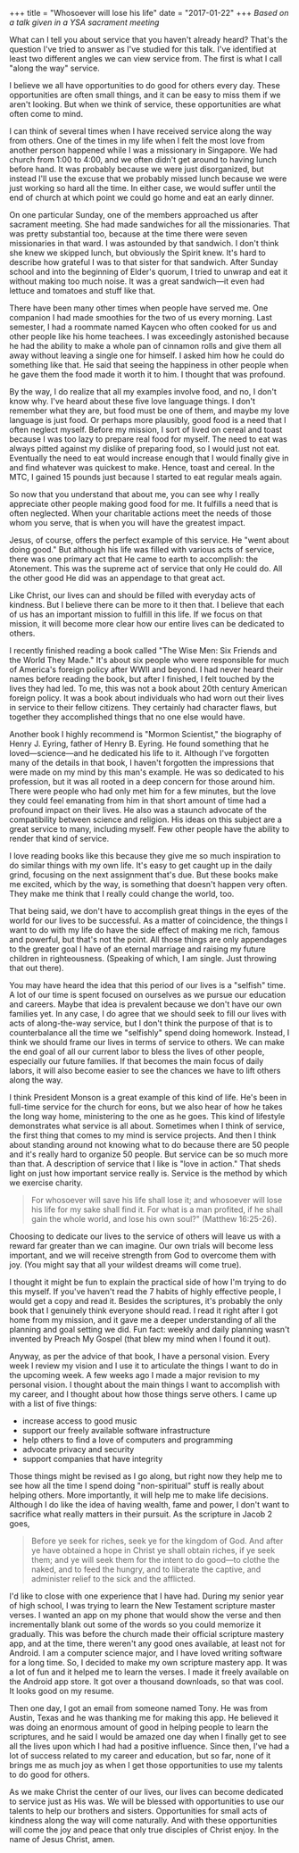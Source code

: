 +++
title = "Whosoever will lose his life"
date = "2017-01-22"
+++
*Based on a talk given in a YSA sacrament meeting*

What can I tell you about service that you haven't already heard?
That's the question I've tried to answer as I've studied for this
talk. I've identified at least two different angles we can view
service from. The first is what I call "along the way" service.

I believe we all have opportunities to do good for others every day.
These opportunities are often small things, and it can be easy to miss
them if we aren't looking. But when we think of service, these
opportunities are what often come to mind.

I can think of several times when I have received service along the
way from others. One of the times in my life when I felt the most love
from another person happened while I was a missionary in Singapore. We
had church from 1:00 to 4:00, and we often didn't get around to having
lunch before hand. It was probably because we were just disorganized,
but instead I'll use the excuse that we probably missed lunch because
we were just working so hard all the time. In either case, we would
suffer until the end of church at which point we could go home and eat
an early dinner.

On one particular Sunday, one of the members approached us after
sacrament meeting. She had made sandwiches for all the missionaries.
That was pretty substantial too, because at the time there were seven
missionaries in that ward. I was astounded by that sandwich. I don't
think she knew we skipped lunch, but obviously the Spirit knew. It's
hard to describe how grateful I was to that sister for that sandwich.
After Sunday school and into the beginning of Elder's quorum, I tried
to unwrap and eat it without making too much noise. It was a great
sandwich&mdash;it even had lettuce and tomatoes and stuff like that.

There have been many other times when people have served me. One
companion I had made smoothies for the two of us every morning. Last
semester, I had a roommate named Kaycen who often cooked for us and
other people like his home teachees. I was exceedingly astonished
because he had the ability to make a whole pan of cinnamon rolls and
give them all away without leaving a single one for himself. I asked
him how he could do something like that. He said that seeing the
happiness in other people when he gave them the food made it worth it
to him. I thought that was profound.

By the way, I do realize that all my examples involve food, and no, I
don't know why. I've heard about these five love language things. I
don't remember what they are, but food must be one of them, and maybe
my love language is just food. Or perhaps more plausibly, good food is
a need that I often neglect myself. Before my mission, I sort of lived
on cereal and toast because I was too lazy to prepare real food for
myself. The need to eat was always pitted against my dislike of
preparing food, so I would just not eat. Eventually the need to eat
would increase enough that I would finally give in and find whatever
was quickest to make. Hence, toast and cereal. In the MTC, I gained 15
pounds just because I started to eat regular meals again.

So now that you understand that about me, you can see why I really
appreciate other people making good food for me. It fulfills a need
that is often neglected. When your charitable actions meet the needs
of those whom you serve, that is when you will have the greatest
impact.

Jesus, of course, offers the perfect example of this service. He "went
about doing good." But although his life was filled with various acts
of service, there was one primary act that He came to earth to
accomplish: the Atonement. This was the supreme act of service that
only He could do. All the other good He did was an appendage to that
great act.

Like Christ, our lives can and should be filled with everyday acts of
kindness. But I believe there can be more to it then that. I believe
that each of us has an important mission to fulfill in this life. If
we focus on that mission, it will become more clear how our entire
lives can be dedicated to others.

I recently finished reading a book called "The Wise Men: Six Friends
and the World They Made." It's about six people who were responsible
for much of America's foreign policy after WWII and beyond. I had
never heard their names before reading the book, but after I finished,
I felt touched by the lives they had led. To me, this was not a book
about 20th century American foreign policy. It was a book about
individuals who had worn out their lives in service to their fellow
citizens. They certainly had character flaws, but together they
accomplished things that no one else would have.

Another book I highly recommend is "Mormon Scientist," the biography
of Henry J. Eyring, father of Henry B. Eyring. He found something that
he loved&mdash;science&mdash;and he dedicated his life to it. Although I've
forgotten many of the details in that book, I haven't forgotten the
impressions that were made on my mind by this man's example. He was so
dedicated to his profession, but it was all rooted in a deep concern
for those around him. There were people who had only met him for a few
minutes, but the love they could feel emanating from him in that short
amount of time had a profound impact on their lives. He also was a
staunch advocate of the compatibility between science and religion.
His ideas on this subject are a great service to many, including
myself. Few other people have the ability to render that kind of
service.

I love reading books like this because they give me so much
inspiration to do similar things with my own life. It's easy to get
caught up in the daily grind, focusing on the next assignment that's
due. But these books make me excited, which by the way, is something
that doesn't happen very often. They make me think that I really could
change the world, too.

That being said, we don't have to accomplish great things in the eyes
of the world for our lives to be successful. As a matter of
coincidence, the things I want to do with my life do have the side
effect of making me rich, famous and powerful, but that's not the
point. All those things are only appendages to the greater goal I have
of an eternal marriage and raising my future children in
righteousness. (Speaking of which, I am single. Just throwing that out
there).

You may have heard the idea that this period of our lives is a
"selfish" time. A lot of our time is spent focused on ourselves as we
pursue our education and careers. Maybe that idea is prevalent because
we don't have our own families yet. In any case, I do agree that we
should seek to fill our lives with acts of along-the-way service, but
I don't think the purpose of that is to counterbalance all the time we
"selfishly" spend doing homework. Instead, I think we should frame our
lives in terms of service to others. We can make the end goal of all
our current labor to bless the lives of other people, especially our
future families. If that becomes the main focus of daily labors, it
will also become easier to see the chances we have to lift others
along the way.

I think President Monson is a great example of this kind of life. He's
been in full-time service for the church for eons, but we also hear of
how he takes the long way home, ministering to the one as he goes.
This kind of lifestyle demonstrates what service is all about.
Sometimes when I think of service, the first thing that comes to my
mind is service projects. And then I think about standing around not
knowing what to do because there are 50 people and it's really hard to
organize 50 people. But service can be so much more than that. A
description of service that I like is "love in action." That sheds
light on just how important service really is. Service is the method
by which we exercise charity.

> For whosoever will save his life shall lose it; and whosoever will
> lose his life for my sake shall find it. For what is a man profited,
> if he shall gain the whole world, and lose his own soul?" (Matthew
> 16:25-26).

Choosing to
dedicate our lives to the service of others will leave us with a
reward far greater than we can imagine. Our own trials will become
less important, and we will receive strength from God to overcome them
with joy. (You might say that all your wildest dreams will come true).

I thought it might be fun to explain the practical side of how I'm
trying to do this myself. If you've haven't read the 7 habits of
highly effective people, I would get a copy and read it. Besides the
scriptures, it's probably the only book that I genuinely think
everyone should read. I read it right after I got home from my
mission, and it gave me a deeper understanding of all the planning and
goal setting we did. Fun fact: weekly and daily planning wasn't
invented by Preach My Gospel (that blew my mind when I found it out).

Anyway, as per the advice of that book, I have a personal vision.
Every week I review my vision and I use it to articulate the things I
want to do in the upcoming week. A few weeks ago I made a major
revision to my personal vision. I thought about the main things I want
to accomplish with my career, and I thought about how those things
serve others. I came up with a list of five things:

- increase access to good music
- support our freely available software infrastructure
- help others to find a love of computers and programming
- advocate privacy and security
- support companies that have integrity

Those things might be revised as I go along, but right now they help
me to see how all the time I spend doing "non-spiritual" stuff is
really about helping others. More importantly, it will help me to make
life decisions. Although I do like the idea of having wealth, fame and
power, I don't want to sacrifice what really matters in their pursuit.
As the scripture in Jacob 2 goes,

> Before ye seek for riches, seek ye for the kingdom of God. And
> after ye have obtained a hope in Christ ye shall obtain riches, if
> ye seek them; and ye will seek them for the intent to do good—to
> clothe the naked, and to feed the hungry, and to liberate the
> captive, and administer relief to the sick and the afflicted.

I'd like to close with one experience that I have had. During my
senior year of high school, I was trying to learn the New Testament
scripture master verses. I wanted an app on my phone that would show
the verse and then incrementally blank out some of the words so you
could memorize it gradually. This was before the church made their
official scripture mastery app, and at the time, there weren't any
good ones available, at least not for Android. I am a computer science
major, and I have loved writing software for a long time. So, I
decided to make my own scripture mastery app. It was a lot of fun and
it helped me to learn the verses. I made it freely available on the
Android app store. It got over a thousand downloads, so that
was cool. It looks good on my resume.

Then one day, I got an email from someone named Tony. He was from
Austin, Texas and he was thanking me for making this app. He believed
it was doing an enormous amount of good in helping people to learn the
scriptures, and he said I would be amazed one day when I finally get
to see all the lives upon which I had had a positive influence. Since
then, I've had a lot of success related to my career and education,
but so far, none of it brings me as much joy as when I get those
opportunities to use my talents to do good for others.

As we make Christ the center of our lives, our lives can become
dedicated to service just as His was. We will be blessed with
opportunities to use our talents to help our brothers and sisters.
Opportunities for small acts of kindness along the way will come
naturally. And with these opportunities will come the joy and peace
that only true disciples of Christ enjoy. In the name of Jesus Christ,
amen.
